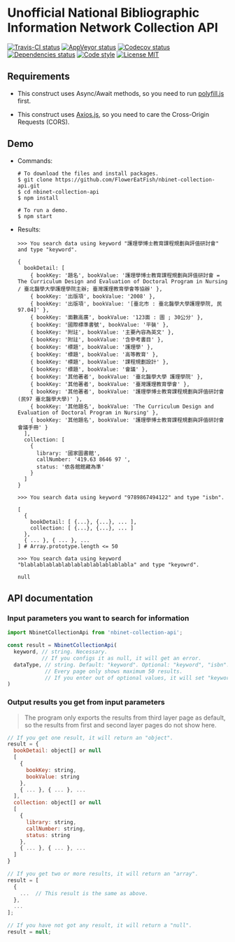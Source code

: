 # Unofficial National Bibliographic Information Network Collection API

[![Travis-CI status](https://travis-ci.com/FlowerEatFish/nbinet-api.svg?branch=master)](https://travis-ci.com/FlowerEatFish/nbinet-api/builds)
[![AppVeyor status](https://ci.appveyor.com/api/projects/status/uwap6s2c4ga8x4jl/branch/master?svg=true)](https://ci.appveyor.com/project/FlowerEatFish/nbinet-api/history)
[![Codecov status](https://codecov.io/gh/FlowerEatFish/nbinet-collection-api/branch/master/graph/badge.svg)](https://codecov.io/gh/FlowerEatFish/nbinet-collection-api/commits)
[![Dependencies status](https://david-dm.org/FlowerEatFish/nbinet-api/status.svg)](https://david-dm.org/FlowerEatFish/nbinet-api)
[![Code style](https://img.shields.io/badge/code_style-standard-brightgreen.svg)](https://standardjs.com)
[![License MIT](https://img.shields.io/badge/license-MIT-blue.svg)](https://opensource.org/licenses/MIT)

## Requirements

- This construct uses Async/Await methods, so you need to run [polyfill.js](https://polyfill.io/v2/docs/) first.

- This construct uses [Axios.js](https://github.com/axios/axios), so you need to care the Cross-Origin Requests (CORS).

## Demo

- Commands:

  ```shell
  # To download the files and install packages.
  $ git clone https://github.com/FlowerEatFish/nbinet-collection-api.git
  $ cd nbinet-collection-api
  $ npm install

  # To run a demo.
  $ npm start
  ```

- Results:

  ```shell
  >>> You search data using keyword "護理學博士教育課程規劃與評值研討會" and type "keyword".

  {
    bookDetail: [
      { bookKey: '題名', bookValue: '護理學博士教育課程規劃與評值研討會 = The Curriculum Design and Evaluation of Doctoral Program in Nursing / 臺北醫學大學護理學院主辦; 臺灣護理教育學會等協辦' },
      { bookKey: '出版項', bookValue: '2008' },
      { bookKey: '出版項', bookValue: '[臺北市 : 臺北醫學大學護理學院, 民97.04]' },
      { bookKey: '面數高廣', bookValue: '123面 : 圖 ; 30公分' },
      { bookKey: '國際標準書號', bookValue: '平裝' },
      { bookKey: '附註', bookValue: '主要內容為英文' },
      { bookKey: '附註', bookValue: '含參考書目' },
      { bookKey: '標題', bookValue: '護理學' },
      { bookKey: '標題', bookValue: '高等教育' },
      { bookKey: '標題', bookValue: '課程規劃設計' },
      { bookKey: '標題', bookValue: '會議' },
      { bookKey: '其他著者', bookValue: '臺北醫學大學 護理學院' },
      { bookKey: '其他著者', bookValue: '臺灣護理教育學會' },
      { bookKey: '其他著者', bookValue: '護理學博士教育課程規劃與評值研討會 (民97 臺北醫學大學)' },
      { bookKey: '其他題名', bookValue: 'The Curriculum Design and Evaluation of Doctoral Program in Nursing' },
      { bookKey: '其他題名', bookValue: '護理學博士教育課程規劃與評值研討會會議手冊' }
    ],
    collection: [
      {
        library: '國家圖書館',
        callNumber: '419.63 8646 97 ',
        status: '依各館館藏為準'
      }
    ]
  }
  ```

  ```shell
  >>> You search data using keyword "9789867494122" and type "isbn".

  [
    {
      bookDetail: [ {...}, {...}, ... ],
      collection: [ {...}, {...}, ... ]
    },
    { ... }, { ... }, ...
  ] # Array.prototype.length <= 50
  ```

  ```shell
  >>> You search data using keyword "blablablablablablablablablablablabla" and type "keyowrd".

  null
  ```

## API documentation

### Input parameters you want to search for information

  ```js
  import NbinetCollectionApi from 'nbinet-collection-api';

  const result = NbinetCollectionApi(
    keyword, // string. Necessary.
             // If you configs it as null, it will get an error.
    dataType, // string. Default: "keyword". Optional: "keyword", "isbn".
              // Every page only shows maximum 50 results.
              // If you enter out of optional values, it will set "keyword".
  )
  ```

### Output results you get from input parameters

> The program only exports the results from third layer page as default, so the results from first and second layer pages do not show here.

  ```js
  // If you get one result, it will return an "object".
  result = {
    bookDetail: object[] or null
    [
      {
        bookKey: string,
        bookValue: string
      },
      { ... }, { ... }, ...
    ],
    collection: object[] or null
    [
      {
        library: string,
        callNumber: string,
        status: string
      },
      { ... }, { ... }, ...
    ]
  }

  // If you get two or more results, it will return an "array".
  result = [
    {
      ...  // This result is the same as above.
    },
    ...
  ];

  // If you have not got any result, it will return a "null".
  result = null;
  ```
